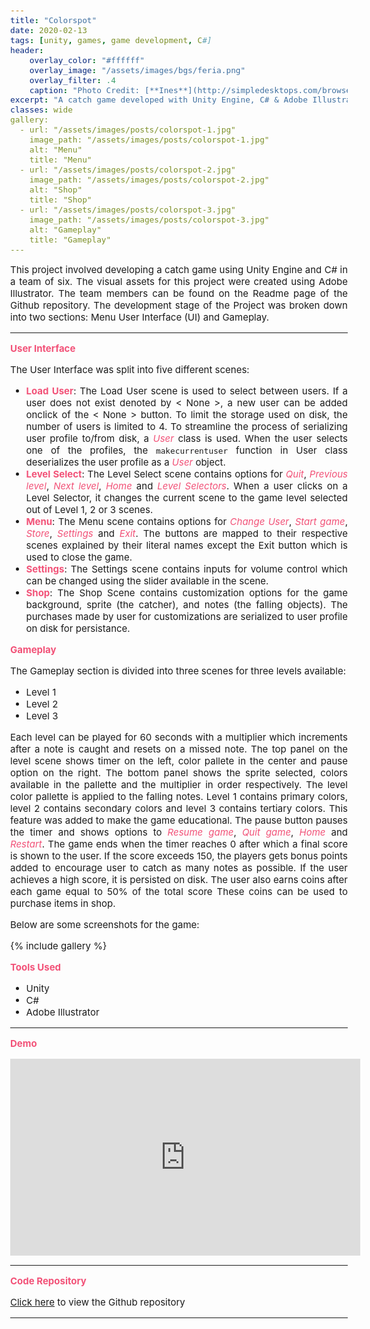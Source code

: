 ```yaml
---
title: "Colorspot"
date: 2020-02-13
tags: [unity, games, game development, C#]
header: 
    overlay_color: "#ffffff"
    overlay_image: "/assets/images/bgs/feria.png"
    overlay_filter: .4
    caption: "Photo Credit: [**Ines**](http://simpledesktops.com/browse/desktops/2014/jul/13/feria/)"
excerpt: "A catch game developed with Unity Engine, C# & Adobe Illustrator"
classes: wide
gallery:
  - url: "/assets/images/posts/colorspot-1.jpg"
    image_path: "/assets/images/posts/colorspot-1.jpg" 
    alt: "Menu"
    title: "Menu"
  - url: "/assets/images/posts/colorspot-2.jpg"
    image_path: "/assets/images/posts/colorspot-2.jpg"
    alt: "Shop"
    title: "Shop"
  - url: "/assets/images/posts/colorspot-3.jpg"
    image_path: "/assets/images/posts/colorspot-3.jpg"
    alt: "Gameplay"
    title: "Gameplay"
---
```


<style>
b {
    color: #f25278;
}

i {
    color: #f25278;
}

body {
    text-align: justify;
    font-size: 15px;
}
</style>

This project involved developing a catch game using Unity Engine and C# in a team of six.
The visual assets for this project were created using Adobe Illustrator.
The team members can be found on the Readme page of the Github repository.
The development stage of the Project was broken down into two sections: 
Menu User Interface (UI) and Gameplay.

---

<b> User Interface</b>

The User Interface was split into five different scenes: 
<ul>
    <li>
        <b>Load User</b>: The Load User scene is used to select between 
        users. If a user does not exist denoted by < None >, a new user can be added onclick
        of the < None > button. To limit the storage used on disk, the number of users 
        is limited to 4. To streamline the process of 
        serializing user profile to/from disk, a <i>User</i> class is used. When the user 
        selects one of the profiles, the <code>makecurrentuser</code> function in User 
        class deserializes the user profile as a <i>User</i> object.
    </li>
    <li>
        <b>Level Select</b>: The Level Select scene contains options for <i>Quit</i>, 
        <i>Previous level</i>, <i>Next level</i>, <i>Home</i> and <i>Level Selectors</i>. 
        When a user clicks on a Level Selector, it changes the current scene to the game 
        level selected out of Level 1, 2 or 3 scenes. 
    </li>
    <li>
        <b>Menu</b>: The Menu scene contains options for <i>Change User</i>, 
        <i>Start game</i>, <i>Store</i>, <i>Settings</i> and <i>Exit</i>.
        The buttons are mapped to their respective scenes explained by their literal names 
        except the Exit button which is used to close the game.
    </li>
    <li>
        <b>Settings</b>: The Settings scene contains inputs for volume control which can 
        be changed using the slider available in the scene.
    </li>
    <li>
        <b>Shop</b>: The Shop Scene contains customization options for the game background,
        sprite (the catcher), and notes (the falling objects). The purchases made by user
        for customizations are serialized to user profile on disk for persistance.
    </li>
</ul>

<b>Gameplay</b>

The Gameplay section is divided into three scenes for three levels available:
<ul>
    <li>Level 1</li>
    <li>Level 2</li>
    <li>Level 3</li>
</ul>
Each level can be played for 60 seconds with a multiplier which increments after a note 
is caught and resets on a missed note. The top panel on the level scene shows timer on 
the left, color pallete in the center and pause option on the right. The bottom panel 
shows the sprite selected, colors available in the pallette and the multiplier in order 
respectively. The level color pallette is applied to the falling notes. Level 1 contains 
primary colors, level 2 contains secondary colors and level 3 contains tertiary colors. 
This feature was added to make the game educational. The pause button pauses the timer 
and shows options to <i>Resume game</i>, <i>Quit game</i>, <i>Home</i> and <i>Restart</i>. 
The game ends when the timer reaches 0 after which a final score is shown to the user. 
If the score exceeds 150, the players gets bonus points added to encourage user to catch 
as many notes as possible. If the user achieves a high score, it is persisted on disk. 
The user also earns coins after each game equal to 50% of the total score
These coins can be used to purchase items in shop.

Below are some screenshots for the game:

{% include gallery %}

<b>Tools Used</b>
<ul>
    <li>Unity</li>
    <li>C#</li>
    <li>Adobe Illustrator</li>
</ul>

---

<b>Demo</b>

<iframe width="560" height="315" src="https://www.youtube.com/embed/CNAdpm5gDwc" frameborder="0" allow="accelerometer; autoplay; encrypted-media; gyroscope; picture-in-picture" allowfullscreen></iframe>

---

<b>Code Repository</b>

<a href="https://github.com/kasim95/Unity_Colorspot" target="_blank">Click here</a> to view the Github repository

---
